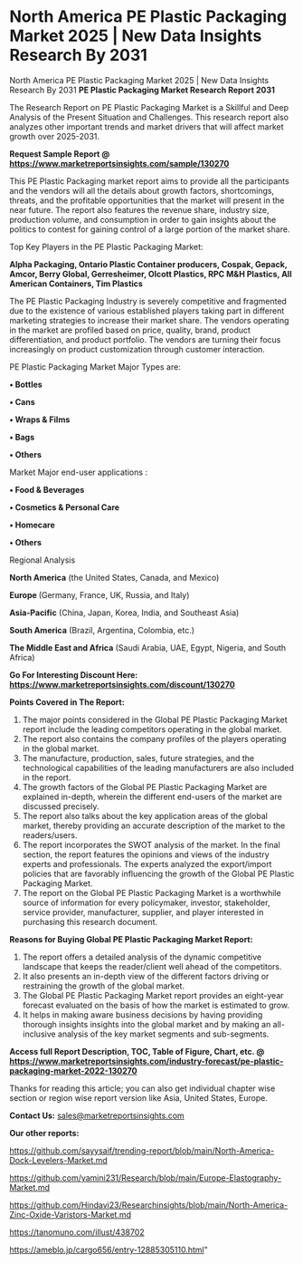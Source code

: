 # North America PE Plastic Packaging Market 2025 | New Data Insights Research By 2031
North America PE Plastic Packaging Market 2025 | New Data Insights Research By 2031
<strong>PE Plastic Packaging Market Research Report 2031</strong>

The Research Report on PE Plastic Packaging Market is a Skillful and Deep Analysis of the Present Situation and Challenges. This research report also analyzes other important trends and market drivers that will affect market growth over 2025-2031.

<strong>Request Sample Report @ <a href=https://www.marketreportsinsights.com/sample/130270>https://www.marketreportsinsights.com/sample/130270</a></strong>

This PE Plastic Packaging market report aims to provide all the participants and the vendors will all the details about growth factors, shortcomings, threats, and the profitable opportunities that the market will present in the near future. The report also features the revenue share, industry size, production volume, and consumption in order to gain insights about the politics to contest for gaining control of a large portion of the market share.

Top Key Players in the PE Plastic Packaging Market:

<strong>Alpha Packaging, Ontario Plastic Container producers, Cospak, Gepack, Amcor, Berry Global, Gerresheimer, Olcott Plastics, RPC M&H Plastics, All American Containers, Tim Plastics</strong>

The PE Plastic Packaging Industry is severely competitive and fragmented due to the existence of various established players taking part in different marketing strategies to increase their market share. The vendors operating in the market are profiled based on price, quality, brand, product differentiation, and product portfolio. The vendors are turning their focus increasingly on product customization through customer interaction.

PE Plastic Packaging Market Major Types are:

<strong>• Bottles

• Cans

• Wraps & Films

• Bags

• Others</strong>

Market Major end-user applications :

<strong>• Food & Beverages

• Cosmetics & Personal Care

• Homecare

• Others</strong>

Regional Analysis

</u><strong><b>North America</b></strong> (the United States, Canada, and Mexico)

<strong><b>Europe </b></strong>(Germany, France, UK, Russia, and Italy)

<strong><b>Asia-Pacific</b></strong> (China, Japan, Korea, India, and Southeast Asia)

<strong><b>South America</b></strong> (Brazil, Argentina, Colombia, etc.)

<strong><b>The Middle East and Africa</b></strong> (Saudi Arabia, UAE, Egypt, Nigeria, and South Africa)

<strong>Go For Interesting Discount Here: <a href=https://www.marketreportsinsights.com/discount/130270>https://www.marketreportsinsights.com/discount/130270</a></strong>

<strong>Points Covered in The Report:</strong>
<ol>
  <li>The major points considered in the Global PE Plastic Packaging Market report include the leading competitors operating in the global market.</li>
  <li>The report also contains the company profiles of the players operating in the global market.</li>
  <li>The manufacture, production, sales, future strategies, and the technological capabilities of the leading manufacturers are also included in the report.</li>
  <li>The growth factors of the Global PE Plastic Packaging Market are explained in-depth, wherein the different end-users of the market are discussed precisely.</li>
  <li>The report also talks about the key application areas of the global market, thereby providing an accurate description of the market to the readers/users.</li>
  <li>The report incorporates the SWOT analysis of the market. In the final section, the report features the opinions and views of the industry experts and professionals. The experts analyzed the export/import policies that are favorably influencing the growth of the Global PE Plastic Packaging Market.</li>
  <li>The report on the Global PE Plastic Packaging Market is a worthwhile source of information for every policymaker, investor, stakeholder, service provider, manufacturer, supplier, and player interested in purchasing this research document.</li>
</ol>
<strong>Reasons for Buying Global PE Plastic Packaging Market Report:</strong>

<ol>
  <li>The report offers a detailed analysis of the dynamic competitive landscape that keeps the reader/client well ahead of the competitors.</li>
  <li>It also presents an in-depth view of the different factors driving or restraining the growth of the global market.</li>
  <li>The Global PE Plastic Packaging Market report provides an eight-year forecast evaluated on the basis of how the market is estimated to grow.</li>
  <li>It helps in making aware business decisions by having providing thorough insights insights into the global market and by making an all-inclusive analysis of the key market segments and sub-segments.</li>
</ol>
<strong>Access full Report Description, TOC, Table of Figure, Chart, etc. @ <a href=https://www.marketreportsinsights.com/industry-forecast/pe-plastic-packaging-market-2022-130270>https://www.marketreportsinsights.com/industry-forecast/pe-plastic-packaging-market-2022-130270</a></strong>


Thanks for reading this article; you can also get individual chapter wise section or region wise report version like Asia, United States, Europe.

<strong>Contact Us:</strong>
sales@marketreportsinsights.com

<strong>Our other reports:</strong>

<a href=https://github.com/sayysaif/trending-report/blob/main/North-America-Dock-Levelers-Market.md>https://github.com/sayysaif/trending-report/blob/main/North-America-Dock-Levelers-Market.md</a>

<a href=https://github.com/yamini231/Research/blob/main/Europe-Elastography-Market.md>https://github.com/yamini231/Research/blob/main/Europe-Elastography-Market.md</a>

<a href=https://github.com/Hindavi23/Researchinsights/blob/main/North-America-Zinc-Oxide-Varistors-Market.md>https://github.com/Hindavi23/Researchinsights/blob/main/North-America-Zinc-Oxide-Varistors-Market.md</a>

<a href=https://tanomuno.com/illust/438702>https://tanomuno.com/illust/438702</a>

<a href=https://ameblo.jp/cargo656/entry-12885305110.html>https://ameblo.jp/cargo656/entry-12885305110.html</a>"
